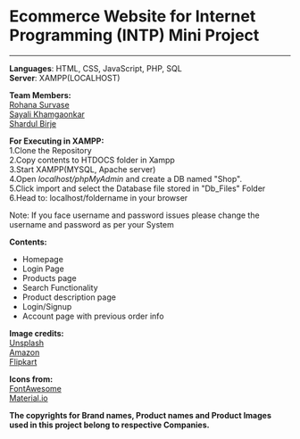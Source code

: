 # Ecommerce Website for Internet Programming (INTP) Mini Project
***
**Languages**: HTML, CSS, JavaScript, PHP, SQL  
**Server**: XAMPP(LOCALHOST)  

**Team Members:**  
[Rohana Survase](https://github.com/rohanasurvase)  
[Sayali Khamgaonkar](https://github.com/sayalikhamgaonkar)  
[Shardul Birje](https://github.com/shardul-b)  

**For Executing in XAMPP:**  
1.Clone the Repository  
2.Copy contents to HTDOCS folder in Xampp  
3.Start XAMPP(MYSQL, Apache server)       
4.Open *localhost/phpMyAdmin* and create a DB named "Shop".  
5.Click import and select the Database file stored in "Db_Files" Folder   
6.Head to: localhost/foldername in your browser    

Note: If you face username and password issues please change the username and password as per your System 

**Contents:**
* Homepage   
* Login Page  
* Products page  
* Search Functionality  
* Product description page   
* Login/Signup    
* Account page with previous order info    

**Image credits:**  
[Unsplash](https://unsplash.com/)  
[Amazon](https://amazon.in)  
[Flipkart](https://flipkart.com)

**Icons from:**    
[FontAwesome](https://fontawesome.com/icons)    
[Material.io](https://material.io/resources/icons/)    


**The copyrights for Brand names, Product names and Product Images used in this project belong to respective Companies.**
